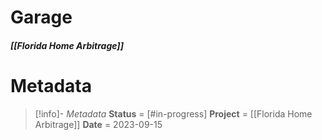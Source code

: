 # Garage
##### [[Florida Home Arbitrage]]




# Metadata
> [!info]- *Metadata*
> **Status** = [#in-progress]
> **Project** = [[Florida Home Arbitrage]]
> **Date** = 2023-09-15